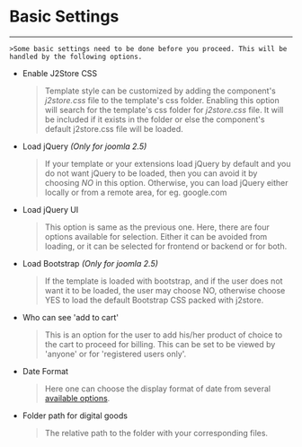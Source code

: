 # Basic Settings
---
    >Some basic settings need to be done before you proceed. This will be handled by the following options.

 * Enable J2Store CSS
 
      >Template style can be customized by adding the component's *j2store.css* file to the template's css folder. Enabling this option will search for the template's css folder for _j2store.css_ file. It will be included if it exists in the folder or else the component's default j2store.css file will be loaded.

* Load jQuery
*(Only for joomla 2.5)*
    
    >If your template or your extensions load jQuery by default and you do not want jQuery to be loaded, then you can avoid it by choosing *NO* in this option. Otherwise, you can load jQuery either locally or from a remote area, for eg. google.com
    
* Load jQuery UI
    
    >This option is same as the previous one. Here, there are four options available for selection. Either it can be avoided from loading, or it can be selected for frontend or backend or for both.

* Load Bootstrap
 *(Only for joomla 2.5)*

    >If the template is loaded with bootstrap, and if the user does not want it to be loaded, the user may choose NO, otherwise choose YES to load the default Bootstrap CSS packed with j2store.

* Who can see 'add to cart'
 
    >This is an option for the user to add his/her product of choice to the cart to proceed for billing. This can be set to be viewed by 'anyone' or for 'registered users only'.

* Date Format

    >Here one can choose the display format of date from several [available options](http://php.net/manual/en/datetime.formats.date.php). 
    
* Folder path for digital goods

    >The relative path to the folder with your corresponding files. 

